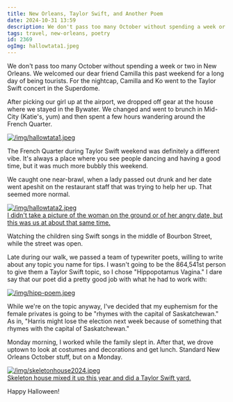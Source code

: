 ```yaml
---
title: New Orleans, Taylor Swift, and Another Poem
date: 2024-10-31 13:59
description: We don't pass too many October without spending a week or two in New Orleans.  We welcomed our dear friend Camilla this past weekend for a long day of being tourists.  For the nightcap, Camilla and Ko went to the Taylor Swift concert in the Superdome. After picking our girl up at the airport, we dropped off gear at the house where we stayed in the Bywater.  We changed and went to brunch in Mid-City (Katie's, yum) and then spent a few hours wandering around the French Quarter.
tags: travel, new-orleans, poetry
id: 2369
ogImg: hallowtata1.jpeg
---
```


We don't pass too many October without spending a week or two in New Orleans.  We welcomed our dear friend Camilla this past weekend for a long day of being tourists.  For the nightcap, Camilla and Ko went to the Taylor Swift concert in the Superdome.

After picking our girl up at the airport, we dropped off gear at the house where we stayed in the Bywater.  We changed and went to brunch in Mid-City (Katie's, yum) and then spent a few hours wandering around the French Quarter.

<a class="lightview centered" href="/img/hallowtata1.jpeg" data-lightview-caption="" data-lightview-group="group1"><img src="/img/hallowtata1.jpeg" alt="/img/hallowtata1.jpeg"><br><span class="caption"></span></a>

The French Quarter during Taylor Swift weekend was definitely a different vibe.  It's always a place where you see people dancing and having a good time, but it was much more bubbly this weekend.

We caught one near-brawl, when a lady passed out drunk and her date went apeshit on the restaurant staff that was trying to help her up.  That seemed more normal.

<a class="lightview centered" href="/img/hallowtata2.jpeg" data-lightview-caption="I didn't take a picture of the woman on the ground or of her angry date, but this was us at about that same time." data-lightview-group="group1"><img src="/img/hallowtata2.jpeg" alt="/img/hallowtata2.jpeg"><br><span class="caption">I didn't take a picture of the woman on the ground or of her angry date, but this was us at about that same time.</span></a>

Watching the children sing Swift songs in the middle of Bourbon Street, while the street was open.

Late during our walk, we passed a team of typewriter poets, willing to write about any topic you name for tips.  I wasn't going to be the 864,541st person to give them a Taylor Swift topic, so I chose "Hippopotamus Vagina."  I dare say that our poet did a pretty good job with what he had to work with:

<a class="lightview centered" href="/img/hipp-poem.jpeg" data-lightview-caption="" data-lightview-group="group1"><img src="/img/hipp-poem.jpeg" alt="/img/hipp-poem.jpeg"><br><span class="caption"></span></a>

While we're on the topic anyway, I've decided that my euphemism for the female privates is going to be "rhymes with the capital of Saskatchewan."  As in, "Harris might lose the election next week because of something that rhymes with the capital of Saskatchewan."

Monday morning, I worked while the family slept in.  After that, we drove uptown to look at costumes and decorations and get lunch.  Standard New Orleans October stuff, but on a Monday.

<a class="lightview centered" href="/img/skeletonhouse2024.jpeg" data-lightview-caption="Skeleton house mixed it up this year and did a Taylor Swift yard." data-lightview-group="group1"><img src="/img/skeletonhouse2024.jpeg" alt="/img/skeletonhouse2024.jpeg"><br><span class="caption">Skeleton house mixed it up this year and did a Taylor Swift yard.</span></a>

Happy Halloween!